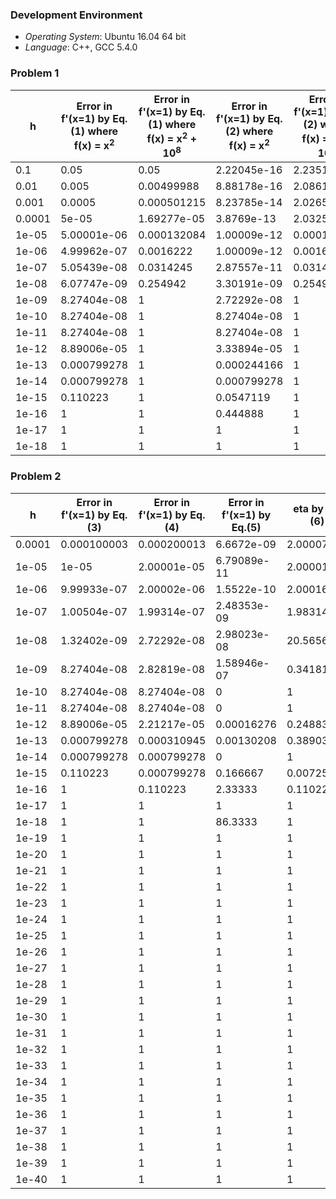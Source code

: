### Development Environment
* *Operating System*: Ubuntu 16.04 64 bit
* *Language*: C++, GCC 5.4.0

### Problem 1
| h | Error in f'(x=1) by Eq.(1) where f(x) = x<sup>2</sup> | Error in f'(x=1) by Eq.(1) where f(x) = x<sup>2</sup> + 10<sup>8</sup> | Error in f'(x=1) by Eq.(2) where f(x) = x<sup>2</sup> | Error in f'(x=1) by Eq.(2) where f(x) = x<sup>2</sup> + 10<sup>8</sup> |
| --- | --- | --- | --- | --- | 
0.1 | 0.05 | 0.05 | 2.22045e-16 | 2.23517e-08 |
0.01 | 0.005 | 0.00499988 | 8.88178e-16 | 2.08616e-07 |
0.001 | 0.0005 | 0.000501215 | 8.23785e-14 | 2.02656e-06 |
0.0001 | 5e-05 | 1.69277e-05 | 3.8769e-13 | 2.03252e-05 |
1e-05 | 5.00001e-06 | 0.000132084 | 1.00009e-12 | 0.000132084 |
1e-06 | 4.99962e-07 | 0.0016222 | 1.00009e-12 | 0.0016222 |
1e-07 | 5.05439e-08 | 0.0314245 | 2.87557e-11 | 0.0314245 |
1e-08 | 6.07747e-09 | 0.254942 | 3.30191e-09 | 0.254942 |
1e-09 | 8.27404e-08 | 1 | 2.72292e-08 | 1 |
1e-10 | 8.27404e-08 | 1 | 8.27404e-08 | 1 |
1e-11 | 8.27404e-08 | 1 | 8.27404e-08 | 1 |
1e-12 | 8.89006e-05 | 1 | 3.33894e-05 | 1 |
1e-13 | 0.000799278 | 1 | 0.000244166 | 1 |
1e-14 | 0.000799278 | 1 | 0.000799278 | 1 |
1e-15 | 0.110223 | 1 | 0.0547119 | 1 |
1e-16 | 1 | 1 | 0.444888 | 1 |
1e-17 | 1 | 1 | 1 | 1 |
1e-18 | 1 | 1 | 1 | 1 |

### Problem 2
| h | Error in f'(x=1) by Eq.(3) | Error in f'(x=1) by Eq.(4) | Error in f'(x=1) by Eq.(5) | eta by Eq.(6) | eta by Eq.(7) |
| --- | --- | --- | --- | --- | --- |
|     0.0001 | 0.000100003 | 0.000200013 | 6.6672e-09 |    2.00007 |     2.0002 | 
|      1e-05 |      1e-05 | 2.00001e-05 | 6.79089e-11 |    2.00001 |    2.00002 | 
|      1e-06 | 9.99933e-07 | 2.00002e-06 | 1.5522e-10 |    2.00016 |    1.99978 | 
|      1e-07 | 1.00504e-07 | 1.99314e-07 | 2.48353e-09 |    1.98314 |    2.03184 | 
|      1e-08 | 1.32402e-09 | 2.72292e-08 | 2.98023e-08 |    20.5656 |   0.428571 | 
|      1e-09 | 8.27404e-08 | 2.82819e-08 | 1.58946e-07 |   0.341815 |       -0.5 | 
|      1e-10 | 8.27404e-08 | 8.27404e-08 |          0 |          1 |       -nan | 
|      1e-11 | 8.27404e-08 | 8.27404e-08 |          0 |          1 |       -nan | 
|      1e-12 | 8.89006e-05 | 2.21217e-05 | 0.00016276 |   0.248837 |         -0 | 
|      1e-13 | 0.000799278 | 0.000310945 | 0.00130208 |   0.389033 |       -0.5 | 
|      1e-14 | 0.000799278 | 0.000799278 |          0 |          1 |       -nan | 
|      1e-15 |   0.110223 | 0.000799278 |   0.166667 | 0.00725146 |         -0 | 
|      1e-16 |          1 |   0.110223 |    2.33333 |   0.110223 |          0 | 
|      1e-17 |          1 |          1 |          1 |          1 |       -nan | 
|      1e-18 |          1 |          1 |    86.3333 |          1 |       -nan | 
|      1e-19 |          1 |          1 |          1 |          1 |       -nan | 
|      1e-20 |          1 |          1 |          1 |          1 |       -nan | 
|      1e-21 |          1 |          1 |          1 |          1 |       -nan | 
|      1e-22 |          1 |          1 |          1 |          1 |       -nan | 
|      1e-23 |          1 |          1 |          1 |          1 |       -nan | 
|      1e-24 |          1 |          1 |          1 |          1 |       -nan | 
|      1e-25 |          1 |          1 |          1 |          1 |       -nan | 
|      1e-26 |          1 |          1 |          1 |          1 |       -nan | 
|      1e-27 |          1 |          1 |          1 |          1 |       -nan | 
|      1e-28 |          1 |          1 |          1 |          1 |       -nan | 
|      1e-29 |          1 |          1 |          1 |          1 |       -nan | 
|      1e-30 |          1 |          1 |          1 |          1 |       -nan | 
|      1e-31 |          1 |          1 |          1 |          1 |       -nan | 
|      1e-32 |          1 |          1 |          1 |          1 |       -nan | 
|      1e-33 |          1 |          1 |          1 |          1 |       -nan | 
|      1e-34 |          1 |          1 |          1 |          1 |       -nan | 
|      1e-35 |          1 |          1 |          1 |          1 |       -nan | 
|      1e-36 |          1 |          1 |          1 |          1 |       -nan | 
|      1e-37 |          1 |          1 |          1 |          1 |       -nan | 
|      1e-38 |          1 |          1 |          1 |          1 |       -nan | 
|      1e-39 |          1 |          1 |          1 |          1 |       -nan | 
|      1e-40 |          1 |          1 |          1 |          1 |       -nan |
